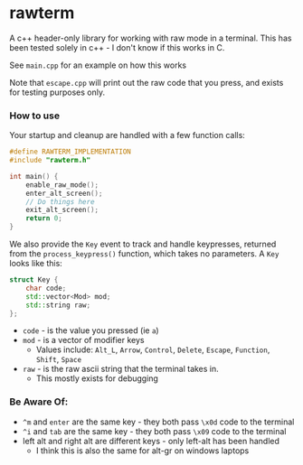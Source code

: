 # rawterm
A c++ header-only library for working with raw mode in a terminal. This has
been tested solely in c++ - I don't know if this works in C.

See `main.cpp` for an example on how this works

Note that `escape.cpp` will print out the raw code that you press, and exists
for testing purposes only.

### How to use
Your startup and cleanup are handled with a few function calls:

```cpp
#define RAWTERM_IMPLEMENTATION
#include "rawterm.h"

int main() {
    enable_raw_mode();
    enter_alt_screen();
    // Do things here
    exit_alt_screen();
    return 0;
}
```

We also provide the `Key` event to track and handle keypresses, returned from
the `process_keypress()` function, which takes no parameters. A `Key` looks
like this:

```cpp
struct Key {
    char code;
    std::vector<Mod> mod;
    std::string raw;
};
```

* `code` - is the value you pressed (ie `a`)
* `mod` - is a vector of modifier keys
    * Values include: `Alt_L`, `Arrow`, `Control`, `Delete`, `Escape`, `Function`, `Shift`, `Space`
* `raw` - is the raw ascii string that the terminal takes in.
    * This mostly exists for debugging

### Be Aware Of:
* `^m` and `enter` are the same key - they both pass `\x0d` code to the terminal
* `^i` and `tab` are the same key - they both pass `\x09` code to the terminal
* left alt and right alt are different keys - only left-alt has been handled
    * I think this is also the same for alt-gr on windows laptops
